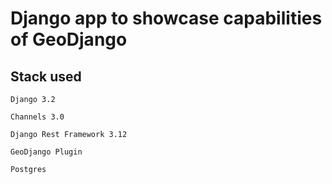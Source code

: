 # Django app to showcase capabilities of GeoDjango

## Stack used

`Django 3.2`

`Channels 3.0`

`Django Rest Framework 3.12`

`GeoDjango Plugin`

`Postgres`
